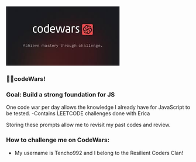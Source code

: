 ![alt text](imgs/codewars.jpeg)
  ### 🧙‍♂️codeWars!

  ### Goal: Build a strong foundation for JS
One code war per day allows the knowledge I already have for JavaScript to be tested.
-Contains LEETCODE challenges done with Erica

Storing these prompts allow me to revisit my past codes and review. 

  ### How to challenge me on CodeWars:

- My username is Tencho992 and I belong to the Resilient Coders Clan! 

